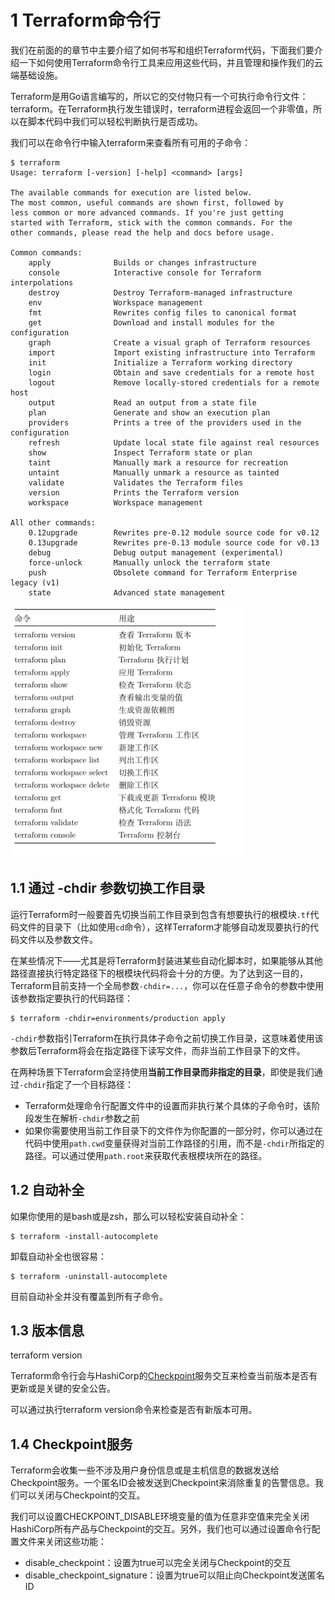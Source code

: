 
# 1 Terraform命令行

我们在前面的的章节中主要介绍了如何书写和组织Terraform代码，下面我们要介绍一下如何使用Terraform命令行工具来应用这些代码，并且管理和操作我们的云端基础设施。

Terraform是用Go语言编写的，所以它的交付物只有一个可执行命令行文件：terraform。在Terraform执行发生错误时，terraform进程会返回一个非零值，所以在脚本代码中我们可以轻松判断执行是否成功。

我们可以在命令行中输入terraform来查看所有可用的子命令：

```
$ terraform
Usage: terraform [-version] [-help] <command> [args]

The available commands for execution are listed below.
The most common, useful commands are shown first, followed by
less common or more advanced commands. If you're just getting
started with Terraform, stick with the common commands. For the
other commands, please read the help and docs before usage.

Common commands:
    apply              Builds or changes infrastructure
    console            Interactive console for Terraform interpolations
    destroy            Destroy Terraform-managed infrastructure
    env                Workspace management
    fmt                Rewrites config files to canonical format
    get                Download and install modules for the configuration
    graph              Create a visual graph of Terraform resources
    import             Import existing infrastructure into Terraform
    init               Initialize a Terraform working directory
    login              Obtain and save credentials for a remote host
    logout             Remove locally-stored credentials for a remote host
    output             Read an output from a state file
    plan               Generate and show an execution plan
    providers          Prints a tree of the providers used in the configuration
    refresh            Update local state file against real resources
    show               Inspect Terraform state or plan
    taint              Manually mark a resource for recreation
    untaint            Manually unmark a resource as tainted
    validate           Validates the Terraform files
    version            Prints the Terraform version
    workspace          Workspace management

All other commands:
    0.12upgrade        Rewrites pre-0.12 module source code for v0.12
    0.13upgrade        Rewrites pre-0.13 module source code for v0.13
    debug              Debug output management (experimental)
    force-unlock       Manually unlock the terraform state
    push               Obsolete command for Terraform Enterprise legacy (v1)
    state              Advanced state management
```


![](image/Pasted%20image%2020231118171924.png)

## 1.1 通过 -chdir 参数切换工作目录

运行Terraform时一般要首先切换当前工作目录到包含有想要执行的根模块`.tf`代码文件的目录下（比如使用`cd`命令），这样Terraform才能够自动发现要执行的代码文件以及参数文件。

在某些情况下——尤其是将Terraform封装进某些自动化脚本时，如果能够从其他路径直接执行特定路径下的根模块代码将会十分的方便。为了达到这一目的，Terraform目前支持一个全局参数`-chdir=...`，你可以在任意子命令的参数中使用该参数指定要执行的代码路径：

```
$ terraform -chdir=environments/production apply
```

`-chdir`参数指引Terraform在执行具体子命令之前切换工作目录，这意味着使用该参数后Terraform将会在指定路径下读写文件，而非当前工作目录下的文件。


在两种场景下Terraform会坚持使用**当前工作目录而非指定的目录**，即使是我们通过`-chdir`指定了一个目标路径：

- Terraform处理命令行配置文件中的设置而非执行某个具体的子命令时，该阶段发生在解析`-chdir`参数之前
- 如果你需要使用当前工作目录下的文件作为你配置的一部分时，你可以通过在代码中使用`path.cwd`变量获得对当前工作路径的引用，而不是`-chdir`所指定的路径。可以通过使用`path.root`来获取代表根模块所在的路径。

## 1.2 自动补全

如果你使用的是bash或是zsh，那么可以轻松安装自动补全：

```
$ terraform -install-autocomplete
```

卸载自动补全也很容易：

```
$ terraform -uninstall-autocomplete
```

目前自动补全并没有覆盖到所有子命令。

## 1.3 版本信息

terraform version

Terraform命令行会与HashiCorp的[Checkpoint](https://checkpoint.hashicorp.com/)服务交互来检查当前版本是否有更新或是关键的安全公告。

可以通过执行terraform version命令来检查是否有新版本可用。

## 1.4 Checkpoint服务

Terraform会收集一些不涉及用户身份信息或是主机信息的数据发送给Checkpoint服务。一个匿名ID会被发送到Checkpoint来消除重复的告警信息。我们可以关闭与Checkpoint的交互。

我们可以设置CHECKPOINT_DISABLE环境变量的值为任意非空值来完全关闭HashiCorp所有产品与Checkpoint的交互。另外，我们也可以通过设置命令行配置文件来关闭这些功能：

- disable_checkpoint：设置为true可以完全关闭与Checkpoint的交互
- disable_checkpoint_signature：设置为true可以阻止向Checkpoint发送匿名ID



